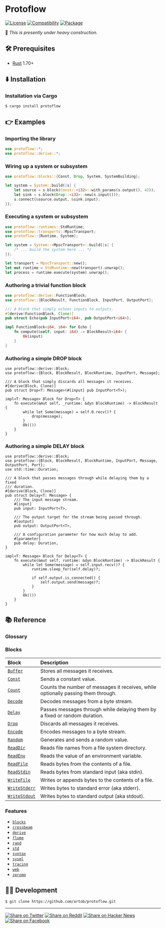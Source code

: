 # Protoflow

[![License](https://img.shields.io/badge/license-Public%20Domain-blue.svg)](https://unlicense.org)
[![Compatibility](https://img.shields.io/badge/rust-1.70%2B-blue)](https://rust-lang.org)
[![Package](https://img.shields.io/crates/v/protoflow)](https://crates.io/crates/protoflow)

🚧 _This is presently under heavy construction._

## 🛠️ Prerequisites

- [Rust](https://rust-lang.org) 1.70+

## ⬇️ Installation

### Installation via Cargo

```console
$ cargo install protoflow
```

## 👉 Examples

### Importing the library

```rust
use protoflow::*;
use protoflow::derive::*;
```

### Wiring up a system or subsystem

```rust
use protoflow::blocks::{Const, Drop, System, SystemBuilding};

let system = System::build(|s| {
    let source = s.block(Const::<i32>::with_params(s.output(), 42));
    let sink = s.block(Drop::<i32>::new(s.input()));
    s.connect(&source.output, &sink.input);
});
```

### Executing a system or subsystem

```rust
use protoflow::runtimes::StdRuntime;
use protoflow::transports::MpscTransport;
use protoflow::{Runtime, System};

let system = System::<MpscTransport>::build(|s| {
    /* ... build the system here ... */
});

let transport = MpscTransport::new();
let mut runtime = StdRuntime::new(transport).unwrap();
let process = runtime.execute(system).unwrap();
```

### Authoring a trivial function block

```rust
use protoflow::derive::FunctionBlock;
use protoflow::{BlockResult, FunctionBlock, InputPort, OutputPort};

/// A block that simply echoes inputs to outputs.
#[derive(FunctionBlock, Clone)]
pub struct Echo(pub InputPort<i64>, pub OutputPort<i64>);

impl FunctionBlock<i64, i64> for Echo {
    fn compute(&self, input: i64) -> BlockResult<i64> {
        Ok(input)
    }
}
```

### Authoring a simple DROP block

```rust,ignore
use protoflow::derive::Block;
use protoflow::{Block, BlockResult, BlockRuntime, InputPort, Message};

/// A block that simply discards all messages it receives.
#[derive(Block, Clone)]
pub struct Drop<T: Message>(#[input] pub InputPort<T>);

impl<T: Message> Block for Drop<T> {
    fn execute(&mut self, _runtime: &dyn BlockRuntime) -> BlockResult {
        while let Some(message) = self.0.recv()? {
            drop(message);
        }
        Ok(())
    }
}
```

### Authoring a simple DELAY block

```rust,ignore
use protoflow::derive::Block;
use protoflow::{Block, BlockResult, BlockRuntime, InputPort, Message, OutputPort, Port};
use std::time::Duration;

/// A block that passes messages through while delaying them by a fixed
/// duration.
#[derive(Block, Clone)]
pub struct Delay<T: Message> {
    /// The input message stream.
    #[input]
    pub input: InputPort<T>,

    /// The output target for the stream being passed through.
    #[output]
    pub output: OutputPort<T>,

    /// A configuration parameter for how much delay to add.
    #[parameter]
    pub delay: Duration,
}

impl<T: Message> Block for Delay<T> {
    fn execute(&mut self, runtime: &dyn BlockRuntime) -> BlockResult {
        while let Some(message) = self.input.recv()? {
            runtime.sleep_for(self.delay)?;

            if self.output.is_connected() {
                self.output.send(message)?;
            }
        }
        Ok(())
    }
}
```

## 📚 Reference

### Glossary

### Blocks

| Block           | Description                                                |
| :-------------- | :--------------------------------------------------------- |
| [`Buffer`]      | Stores all messages it receives.                           |
| [`Const`]       | Sends a constant value.                                    |
| [`Count`]       | Counts the number of messages it receives, while optionally passing them through. |
| [`Decode`]      | Decodes messages from a byte stream.                       |
| [`Delay`]       | Passes messages through while delaying them by a fixed or random duration. |
| [`Drop`]        | Discards all messages it receives.                         |
| [`Encode`]      | Encodes messages to a byte stream.                         |
| [`Random`]      | Generates and sends a random value.                        |
| [`ReadDir`]     | Reads file names from a file system directory.             |
| [`ReadEnv`]     | Reads the value of an environment variable.                |
| [`ReadFile`]    | Reads bytes from the contents of a file.                   |
| [`ReadStdin`]   | Reads bytes from standard input (aka stdin).               |
| [`WriteFile`]   | Writes or appends bytes to the contents of a file.         |
| [`WriteStderr`] | Writes bytes to standard error (aka stderr).               |
| [`WriteStdout`] | Writes bytes to standard output (aka stdout).              |

### Features

- [`blocks`](lib/protoflow/Cargo.toml)
- [`crossbeam`](lib/protoflow/Cargo.toml)
- [`derive`](lib/protoflow/Cargo.toml)
- [`flume`](lib/protoflow/Cargo.toml)
- [`rand`](lib/protoflow/Cargo.toml)
- [`std`](lib/protoflow/Cargo.toml)
- [`syntax`](lib/protoflow/Cargo.toml)
- [`sysml`](lib/protoflow/Cargo.toml)
- [`tracing`](lib/protoflow/Cargo.toml)
- [`web`](lib/protoflow/Cargo.toml)
- [`zeromq`](lib/protoflow/Cargo.toml)

## 👨‍💻 Development

```console
$ git clone https://github.com/artob/protoflow.git
```

- - -

[![Share on Twitter](https://img.shields.io/badge/share%20on-twitter-03A9F4?logo=twitter)](https://twitter.com/share?url=https://github.com/artob/protoflow&text=Protoflow)
[![Share on Reddit](https://img.shields.io/badge/share%20on-reddit-red?logo=reddit)](https://reddit.com/submit?url=https://github.com/artob/protoflow&title=Protoflow)
[![Share on Hacker News](https://img.shields.io/badge/share%20on-hacker%20news-orange?logo=ycombinator)](https://news.ycombinator.com/submitlink?u=https://github.com/artob/protoflow&t=Protoflow)
[![Share on Facebook](https://img.shields.io/badge/share%20on-facebook-1976D2?logo=facebook)](https://www.facebook.com/sharer/sharer.php?u=https://github.com/artob/protoflow)

[`Buffer`]: https://docs.rs/protoflow-blocks/latest/protoflow_blocks/struct.Buffer.html
[`Const`]: https://docs.rs/protoflow-blocks/latest/protoflow_blocks/struct.Const.html
[`Count`]: https://docs.rs/protoflow-blocks/latest/protoflow_blocks/struct.Count.html
[`Decode`]: https://docs.rs/protoflow-blocks/latest/protoflow_blocks/struct.Decode.html
[`Delay`]: https://docs.rs/protoflow-blocks/latest/protoflow_blocks/struct.Delay.html
[`Drop`]: https://docs.rs/protoflow-blocks/latest/protoflow_blocks/struct.Drop.html
[`Encode`]: https://docs.rs/protoflow-blocks/latest/protoflow_blocks/struct.Encode.html
[`Random`]: https://docs.rs/protoflow-blocks/latest/protoflow_blocks/struct.Random.html
[`ReadDir`]: https://docs.rs/protoflow-blocks/latest/protoflow_blocks/struct.ReadDir.html
[`ReadEnv`]: https://docs.rs/protoflow-blocks/latest/protoflow_blocks/struct.ReadEnv.html
[`ReadFile`]: https://docs.rs/protoflow-blocks/latest/protoflow_blocks/struct.ReadFile.html
[`ReadStdin`]: https://docs.rs/protoflow-blocks/latest/protoflow_blocks/struct.ReadStdin.html
[`WriteFile`]: https://docs.rs/protoflow-blocks/latest/protoflow_blocks/struct.WriteFile.html
[`WriteStderr`]: https://docs.rs/protoflow-blocks/latest/protoflow_blocks/struct.WriteStderr.html
[`WriteStdout`]: https://docs.rs/protoflow-blocks/latest/protoflow_blocks/struct.WriteStdout.html
